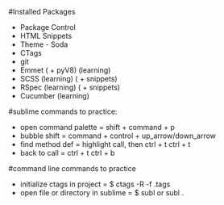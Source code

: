 #Installed Packages

* Package Control
* HTML Snippets
* Theme - Soda
* CTags
* git 
* Emmet ( + pyV8) (learning)
* SCSS (learning) ( + snippets)
* RSpec (learning) ( + snippets)
* Cucumber (learning)

#sublime commands to practice:

* open command palette = shift + command + p
* bubble shift = command + control + up_arrow/down_arrow
* find method def = highlight call, then ctrl + t ctrl + t
* back to call = ctrl + t ctrl + b

#command line commands to practice

* initialize ctags in project = $ ctags -R -f .tags
* open file or directory in sublime = $ subl <filename> or subl .

